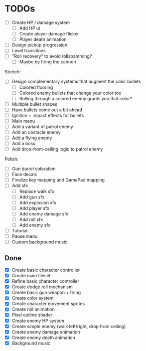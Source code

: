 # TODOs

- [ ] Create HP / damage system
  - [ ] Add HP ui
  - [ ] Create player damage flicker
  - [ ] Player death animation
- [ ] Design pickup progression
- [ ] Level transitions
- [ ] "Roll recovery" to avoid rollspamming?
  - [ ] Maybe by firing the cannon

Stretch:
- [ ] Design complementary systems that augment the color bullets
  - [ ] Colored flooring
  - [ ] Colored enemy bullets that change your color too
  - [ ] Rolling through a colored enemy grants you that color?
- [ ] Multiple bullet shapes
- [ ] Have bullets come out a bit ahead
- [ ] Ignition + impact effects for bullets
- [ ] Main menu
- [ ] Add a variant of patrol enemy
- [ ] Add an obstacle enemy
- [ ] Add a flying enemy
- [ ] Add a boss
- [ ] Add drop-from-ceiling logic to patrol enemy

Polish:
- [ ] Gun barrel coloration
- [ ] Face decals
- [ ] Finalize key mapping and GamePad mapping
- [ ] Add sfx
  - [ ] Replace walk sfx
  - [ ] Add gun sfx
  - [ ] Add explosion sfx
  - [ ] Add player sfx
  - [ ] Add enemy damage sfx
  - [ ] Add roll sfx
  - [ ] Add enemy sfx
- [ ] Tutorial
- [ ] Pause menu
- [ ] Custom background music

## Done
- [x] Create basic character controller
- [x] Create main tileset
- [x] Refine basic character controller
- [x] Create dodge roll mechanism
- [x] Create basic gun weapon + firing
- [x] Create color system
- [x] Create character movement sprites
- [x] Create roll animation
- [x] Pixel outline shader
- [x] Create enemy HP system
- [x] Create simple enemy (walk left/right, drop from ceiling)
- [x] Create enemy damage animation
- [x] Create enemy death animation
- [x] Background music

